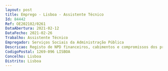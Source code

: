 ```yaml
--- 
layout: post
title: Emprego - Lisboa - Assistente Técnico
Id: 84442
Ref: OE202102/0261
DataAbertura: 2021-02-12
DataFecho: 2021-02-26
Trabalho: Assistente Técnico
Empregador: Serviços Sociais da Administração Pública
Descricao: Registo de NPD financeiros, cabimentos e compromissos dos processos de despesa, incluindo vencimentos Constituição e reconstituição dos fundos de maneio Registo de faturas no GeRFiP Emissão de pedidos de autorização de pagamentos (PAP), emissão dos respetivos ficheiros de homebanking, ou pagamento através de cheque Envio de avisos de pagamento  Emissão de faturas de comparticipações, rendas, concessão de exploração e atividades desenvolvidas no âmbito da ação social complementar  bem como os respetivos recibos Organização do arquivo da documentação da receita e da despesa Conferência dos extratos bancários, identificando todos os movimentos e cruzamento com a receita registada Registo de guias de reposição Registo de receita proveniente de subsídios reembolsáveis, e manter atualizada as contas correntes Identificação de dívidas existentes com interpelação dos devedores para o seu pagamento voluntário.
CodigoPostal: 1269-096 LISBOA
Concelho: Lisboa
Distrito: Lisboa
--- 
```

